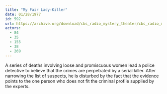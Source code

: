 ```yaml
---
title: "My Fair Lady-Killer"
date: 01/28/1977
id: 592
url: https://archive.org/download/cbs_radio_mystery_theater/cbs_radio_mystery_theater-0551-0600.zip/cbs_radio_mystery_theater-0551-0600%2Fcbsrmt_0592_my_fair_ladykiller.mp3
actors:
  - 84
  - 35
  - 155
  - 38
  - 269
---
```

A series of deaths involving loose and promiscuous women lead a police detective to believe that the crimes are perpetrated by a serial killer. After narrowing the list of suspects, he is disturbed by the fact that the evidence points to the one person who does not fit the criminal profile supplied by the experts.